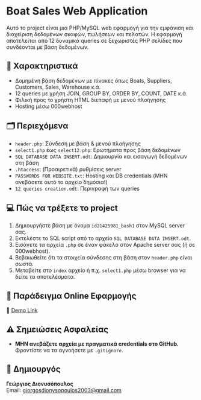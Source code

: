 # Boat Sales Web Application

Αυτό το project είναι μια PHP/MySQL web εφαρμογή για την εμφάνιση και διαχείριση δεδομένων σκαφών, πωλήσεων και πελατών. Η εφαρμογή αποτελείται από 12 δυναμικά queries σε ξεχωριστές PHP σελίδες που συνδέονται με βάση δεδομένων.

## 🔧 Χαρακτηριστικά

- Δομημένη βάση δεδομένων με πίνακες όπως Boats, Suppliers, Customers, Sales, Warehouse κ.ά.
- 12 queries με χρήση JOIN, GROUP BY, ORDER BY, COUNT, DATE κ.ά.
- Φιλική προς το χρήστη HTML διεπαφή με μενού πλοήγησης
- Hosting μέσω 000webhost

## 🗂 Περιεχόμενα

- `header.php`: Σύνδεση με βάση & μενού πλοήγησης
- `select1.php` έως `select12.php`: Ερωτήματα προς βάση δεδομένων
- `SQL DATABASE DATA INSERT.odt`: Δημιουργία και εισαγωγή δεδομένων στη βάση
- `.htaccess`: (Προαιρετικά) ρυθμίσεις server
- `PASSWORDS FOR WEBSITE.txt`: Hosting και DB credentials (ΜΗΝ ανεβάσετε αυτό το αρχείο δημόσια!)
- `12 queries creation.odt`: Περιγραφή των queries

## 💻 Πώς να τρέξετε το project

1. Δημιουργήστε βάση με όνομα `id21425981_bash1` στον MySQL server σας.
2. Εκτελέστε το SQL script από το αρχείο `SQL DATABASE DATA INSERT.odt`.
3. Εισάγετε τα αρχεία `.php` σε έναν φάκελο στον Apache server σας (ή σε 000webhost).
4. Βεβαιωθείτε ότι τα στοιχεία σύνδεσης στη βάση στον `header.php` είναι σωστά.
5. Μεταβείτε στο `index` αρχείο ή π.χ. `select1.php` μέσω browser για να δείτε τα αποτελέσματα.

## 📸 Παράδειγμα Online Εφαρμογής

🔗 [Demo Link](https://ulotrichous-meet.000webhostapp.com/public_html/select3.php)

## ⚠️ Σημειώσεις Ασφαλείας

- **ΜΗΝ ανεβάζετε αρχεία με πραγματικά credentials στο GitHub.** Φροντίστε να τα αγνοήσετε με `.gitignore`.

## 👤 Δημιουργός

**Γεώργιος Διονυσόπουλος**  
Email: giorgosdionysopoulos2003@gmail.com
